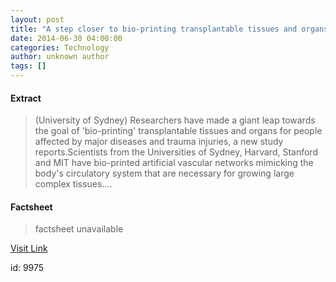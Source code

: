 ```yaml
---
layout: post
title: "A step closer to bio-printing transplantable tissues and organs: Study"
date: 2014-06-30 04:00:00
categories: Technology
author: unknown author
tags: []
---
```



#### Extract
>(University of Sydney) Researchers have made a giant leap towards the goal of 'bio-printing' transplantable tissues and organs for people affected by major diseases and trauma injuries, a new study reports.Scientists from the Universities of Sydney, Harvard, Stanford and MIT have bio-printed artificial vascular networks mimicking the body's circulatory system that are necessary for growing large complex tissues....

#### Factsheet
>factsheet unavailable

[Visit Link](http://www.eurekalert.org/pub_releases/2014-06/uos-asc062914.php)

id:    9975
